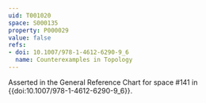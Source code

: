 ```yaml
---
uid: T001020
space: S000135
property: P000029
value: false
refs:
- doi: 10.1007/978-1-4612-6290-9_6
  name: Counterexamples in Topology
---
```


Asserted in the General Reference Chart for space #141 in
{{doi:10.1007/978-1-4612-6290-9_6}}.

